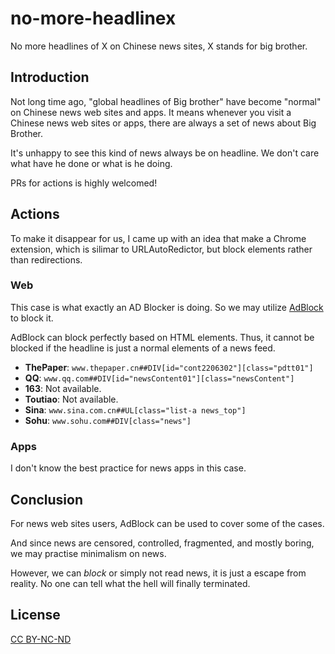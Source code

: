 # no-more-headlinex

No more headlines of X on Chinese news sites, X stands for big brother.

## Introduction

Not long time ago, "global headlines of Big brother" have become "normal" on Chinese news web sites and apps. It means whenever you visit a Chinese news web sites or apps, there are always a set of news about Big Brother.

It's unhappy to see this kind of news always be on headline. We don't care what have he done or what is he doing.

PRs for actions is highly welcomed!

## Actions

To make it disappear for us, I came up with an idea that make a Chrome extension, which is silimar to URLAutoRedictor, but block elements rather than redirections.

### Web

This case is what exactly an AD Blocker is doing. So we may utilize [AdBlock](https://chrome.google.com/webstore/detail/adblock/gighmmpiobklfepjocnamgkkbiglidom) to block it.

AdBlock can block perfectly based on HTML elements. Thus, it cannot be blocked if the headline is just a normal elements of a news feed.

* __ThePaper__: `www.thepaper.cn##DIV[id="cont2206302"][class="pdtt01"]`
* __QQ__: `www.qq.com##DIV[id="newsContent01"][class="newsContent"]`
* __163__: Not available.
* __Toutiao__: Not available.
* __Sina__: `www.sina.com.cn##UL[class="list-a news_top"]`
* __Sohu__: `www.sohu.com##DIV[class="news"]`

### Apps

I don't know the best practice for news apps in this case.

## Conclusion

For news web sites users, AdBlock can be used to cover some of the cases.

And since news are censored, controlled, fragmented, and mostly boring, we may practise minimalism on news.

However, we can *block* or simply not read news, it is just a escape from reality. No one can tell what the hell will finally terminated.

## License

[CC BY-NC-ND](http://creativecommons.org/licenses/by-nc-nd/4.0/)
